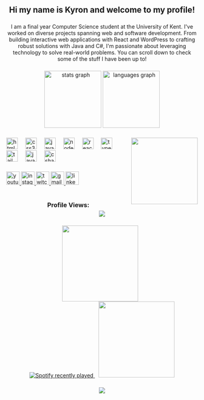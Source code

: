 <h2 align="center">Hi my name is Kyron and welcome to my profile!</h2>

###
<p align="center">I am a final year Computer Science student at the University of Kent. I've worked on diverse projects spanning web and software development. From building interactive web applications with React and WordPress to crafting robust solutions with Java and C#, I'm passionate about leveraging technology to solve real-world problems. You can scroll down to check some of the stuff I have been up to!</p>

###

<div align="center">
  <img src="https://github-readme-stats.vercel.app/api?username=Kyron20&hide_title=false&hide_rank=false&show_icons=true&include_all_commits=true&count_private=true&disable_animations=false&theme=dracula&locale=en&hide_border=false&token=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" height="150" alt="stats graph"  />
  <img src="https://github-readme-stats.vercel.app/api/top-langs?username=Kyron20&locale=en&hide_title=false&layout=compact&card_width=320&langs_count=5&theme=dracula&hide_border=false" height="150" alt="languages graph"  />
</div>

###

<img align="right" height="175" src="https://media.tenor.com/ocEDQd5kXf4AAAAM/gokublack-dbs.gif"  />

###

<div align="left">
  <img src="https://cdn.jsdelivr.net/gh/devicons/devicon/icons/html5/html5-original.svg" height="30" alt="html5 logo"  />
  <img width="12" />
  <img src="https://cdn.jsdelivr.net/gh/devicons/devicon/icons/css3/css3-original.svg" height="30" alt="css3 logo"  />
  <img width="12" />
  <img src="https://cdn.jsdelivr.net/gh/devicons/devicon/icons/javascript/javascript-original.svg" height="30" alt="javascript logo"  />
  <img width="12" />
  <img src="https://cdn.jsdelivr.net/gh/devicons/devicon/icons/nodejs/nodejs-original.svg" height="30" alt="nodejs logo"  />
  <img width="12" />
  <img src="https://cdn.jsdelivr.net/gh/devicons/devicon/icons/react/react-original.svg" height="30" alt="react logo"  />
  <img width="12" />
  <img src="https://cdn.jsdelivr.net/gh/devicons/devicon/icons/typescript/typescript-original.svg" height="30" alt="typescript logo"  />
  <img width="12" />
  <img src="https://cdn.jsdelivr.net/gh/devicons/devicon/icons/tailwindcss/tailwindcss-original-wordmark.svg" height="30" alt="tailwindcss logo"  />
  <img width="12" />
  <img src="https://cdn.jsdelivr.net/gh/devicons/devicon/icons/java/java-original.svg" height="30" alt="java logo"  />
  <img width="12" />
  <img src="https://cdn.jsdelivr.net/gh/devicons/devicon/icons/csharp/csharp-original.svg" height="30" alt="csharp logo"  />
</div>

###

<div align="left">
  <a href="https://www.youtube.com/channel/UCmfXRSg_cYaPVUxP185Azvw" target="_blank">
    <img src="https://img.shields.io/static/v1?message=Youtube&logo=youtube&label=&color=FF0000&logoColor=white&labelColor=&style=for-the-badge" height="35" alt="youtube logo"  />
  </a>
  <a href="https://www.instagram.com/kyron._/" target="_blank">
    <img src="https://img.shields.io/static/v1?message=Instagram&logo=instagram&label=&color=E4405F&logoColor=white&labelColor=&style=for-the-badge" height="35" alt="instagram logo"  />
  </a>
  <a href="https://www.twitch.tv/kyronog" target="_blank">
    <img src="https://img.shields.io/static/v1?message=Twitch&logo=twitch&label=&color=9146FF&logoColor=white&labelColor=&style=for-the-badge" height="35" alt="twitch logo"  />
  </a>
  <a href="kyron.robinson01@gmail.com" target="_blank">
    <img src="https://img.shields.io/static/v1?message=Gmail&logo=gmail&label=&color=D14836&logoColor=white&labelColor=&style=for-the-badge" height="35" alt="gmail logo"  />
  </a>
  <a href="https://www.linkedin.com/in/kyron-robinson-79625b1b7/" target="_blank">
    <img src="https://img.shields.io/static/v1?message=LinkedIn&logo=linkedin&label=&color=0077B5&logoColor=white&labelColor=&style=for-the-badge" height="35" alt="linkedin logo"  />
  </a>
</div>

###

<div align="center">
  <br> <!-- Line break added here -->
  <div style="text-align: center;">
    <h3 style="margin: 0; margin-right: 150px;">Profile Views:</h3>
    <img src="https://profile-counter.glitch.me/Kyron20/count.svg?" style="margin-top: 5px;" />
  </div>
</div>


###

<div align="center">
  <!-- Left image or GIF -->
  <img src="https://media1.giphy.com/media/v1.Y2lkPTc5MGI3NjExeXJrZjFyMGVlY2VrYmZnMGs3MWdobzNwcjJidmRwM2hxeGlsZG5rbCZlcD12MV9pbnRlcm5hbF9naWZfYnlfaWQmY3Q9Zw/XBYgkYhFRuNGHLvEEN/giphy.gif" width="200" height="200" style="margin-right:10px;" />

  <!-- Spotify stats -->
  <div style="text-align: center;">
    
  <a href="https://open.spotify.com/user/nsei4r3n852911jc7t0ntlrq1?si=953fe62a1b704cae" target="_blank">
    <img src="https://spotify-recently-played-readme.vercel.app/api?user=nsei4r3n852911jc7t0ntlrq1&count=5&unique=true" alt="Spotify recently played"  />
  </a>

  <!-- Right image or GIF -->
  <img src="https://media1.giphy.com/media/v1.Y2lkPTc5MGI3NjExeXJrZjFyMGVlY2VrYmZnMGs3MWdobzNwcjJidmRwM2hxeGlsZG5rbCZlcD12MV9pbnRlcm5hbF9naWZfYnlfaWQmY3Q9Zw/XBYgkYhFRuNGHLvEEN/giphy.gif" width="200" height="200" style="margin-left:10px;" />
</div>
</div>

###

<div align="center">
  <img height="" src="https://user-images.githubusercontent.com/74038190/225813708-98b745f2-7d22-48cf-9150-083f1b00d6c9.gif"  />
</div>

###
